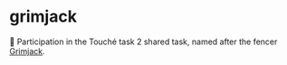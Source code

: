 # grimjack

🤺 Participation in the Touché task 2 shared task, named after the fencer [Grimjack](https://en.wikipedia.org/wiki/Grimjack).
